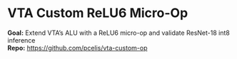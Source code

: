 # VTA Custom ReLU6 Micro-Op

**Goal:** Extend VTA’s ALU with a ReLU6 micro-op and validate ResNet-18 int8 inference  
**Repo:** https://github.com/pcelis/vta-custom-op
